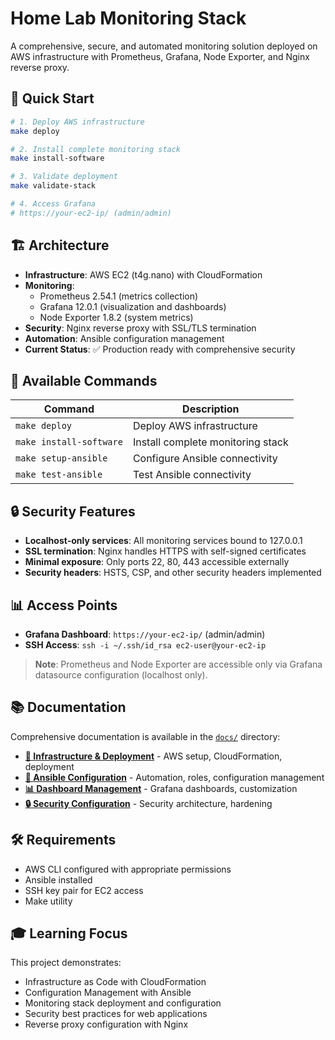 # Home Lab Monitoring Stack

A comprehensive, secure, and automated monitoring solution deployed on AWS infrastructure with Prometheus, Grafana, Node Exporter, and Nginx reverse proxy.

## 🎯 Quick Start

```bash
# 1. Deploy AWS infrastructure
make deploy

# 2. Install complete monitoring stack  
make install-software

# 3. Validate deployment
make validate-stack

# 4. Access Grafana
# https://your-ec2-ip/ (admin/admin)
```

## 🏗️ Architecture

- **Infrastructure**: AWS EC2 (t4g.nano) with CloudFormation
- **Monitoring**: 
  - Prometheus 2.54.1 (metrics collection)
  - Grafana 12.0.1 (visualization and dashboards)
  - Node Exporter 1.8.2 (system metrics)
- **Security**: Nginx reverse proxy with SSL/TLS termination
- **Automation**: Ansible configuration management
- **Current Status**: ✅ Production ready with comprehensive security

## 🔧 Available Commands

| Command | Description |
|---------|-------------|
| `make deploy` | Deploy AWS infrastructure |
| `make install-software` | Install complete monitoring stack |
| `make setup-ansible` | Configure Ansible connectivity |
| `make test-ansible` | Test Ansible connectivity |

## 🔒 Security Features

- **Localhost-only services**: All monitoring services bound to 127.0.0.1
- **SSL termination**: Nginx handles HTTPS with self-signed certificates
- **Minimal exposure**: Only ports 22, 80, 443 accessible externally
- **Security headers**: HSTS, CSP, and other security headers implemented

## 📊 Access Points

- **Grafana Dashboard**: `https://your-ec2-ip/` (admin/admin)
- **SSH Access**: `ssh -i ~/.ssh/id_rsa ec2-user@your-ec2-ip`

> **Note**: Prometheus and Node Exporter are accessible only via Grafana datasource configuration (localhost only).

## 📚 Documentation

Comprehensive documentation is available in the [`docs/`](docs/) directory:

- **[🚀 Infrastructure & Deployment](docs/infrastructure-deployment.md)** - AWS setup, CloudFormation, deployment
- **[🔧 Ansible Configuration](docs/ansible-setup.md)** - Automation, roles, configuration management  
- **[📊 Dashboard Management](docs/dashboard-management.md)** - Grafana dashboards, customization
- **[🔒 Security Configuration](docs/security-configuration.md)** - Security architecture, hardening

## 🛠️ Requirements

- AWS CLI configured with appropriate permissions
- Ansible installed
- SSH key pair for EC2 access
- Make utility

## 🎓 Learning Focus

This project demonstrates:

- Infrastructure as Code with CloudFormation
- Configuration Management with Ansible
- Monitoring stack deployment and configuration
- Security best practices for web applications
- Reverse proxy configuration with Nginx
